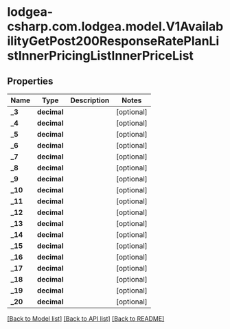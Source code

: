 
# lodgea-csharp.com.lodgea.model.V1AvailabilityGetPost200ResponseRatePlanListInnerPricingListInnerPriceList

## Properties

Name | Type | Description | Notes
------------ | ------------- | ------------- | -------------
**_3** | **decimal** |  | [optional] 
**_4** | **decimal** |  | [optional] 
**_5** | **decimal** |  | [optional] 
**_6** | **decimal** |  | [optional] 
**_7** | **decimal** |  | [optional] 
**_8** | **decimal** |  | [optional] 
**_9** | **decimal** |  | [optional] 
**_10** | **decimal** |  | [optional] 
**_11** | **decimal** |  | [optional] 
**_12** | **decimal** |  | [optional] 
**_13** | **decimal** |  | [optional] 
**_14** | **decimal** |  | [optional] 
**_15** | **decimal** |  | [optional] 
**_16** | **decimal** |  | [optional] 
**_17** | **decimal** |  | [optional] 
**_18** | **decimal** |  | [optional] 
**_19** | **decimal** |  | [optional] 
**_20** | **decimal** |  | [optional] 

[[Back to Model list]](../README.md#documentation-for-models)
[[Back to API list]](../README.md#documentation-for-api-endpoints)
[[Back to README]](../README.md)

